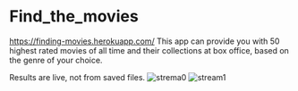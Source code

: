 # Find_the_movies
https://finding-movies.herokuapp.com/
This app can provide you with 50 highest rated movies of all time and their collections at box office, based on the genre of your choice.

Results are live, not from saved files.
![strema0](https://user-images.githubusercontent.com/84836313/132501953-baddbab7-4732-437c-a134-738e59d05676.JPG)
![stream1](https://user-images.githubusercontent.com/84836313/132501971-e9a36bb8-c96c-4dc6-9197-32457fa6f011.JPG)
